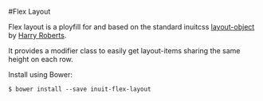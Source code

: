 #Flex Layout

Flex layout is a ployfill for and based on the standard inuitcss [layout-object](https://github.com/inuitcss/objects.layout) by [Harry Roberts](https://github.com/csswizardry).

It provides a modifier class to easily get layout-items sharing the same height on each row.

Install using Bower:

    $ bower install --save inuit-flex-layout
